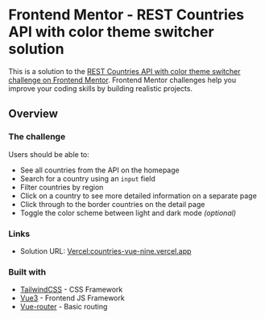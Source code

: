 # Frontend Mentor - REST Countries API with color theme switcher solution

This is a solution to the [REST Countries API with color theme switcher challenge on Frontend Mentor](https://www.frontendmentor.io/challenges/rest-countries-api-with-color-theme-switcher-5cacc469fec04111f7b848ca). Frontend Mentor challenges help you improve your coding skills by building realistic projects.

## Overview

### The challenge

Users should be able to:

- See all countries from the API on the homepage
- Search for a country using an `input` field
- Filter countries by region
- Click on a country to see more detailed information on a separate page
- Click through to the border countries on the detail page
- Toggle the color scheme between light and dark mode _(optional)_

### Links

- Solution URL: [Vercel:countries-vue-nine.vercel.app](https://countries-vue-nine.vercel.app/)

### Built with

- [TailwindCSS](https://tailwindcss.com/) - CSS Framework
- [Vue3](https://vuejs.org/) - Frontend JS Framework
- [Vue-router](https://router.vuejs.org/) - Basic routing
